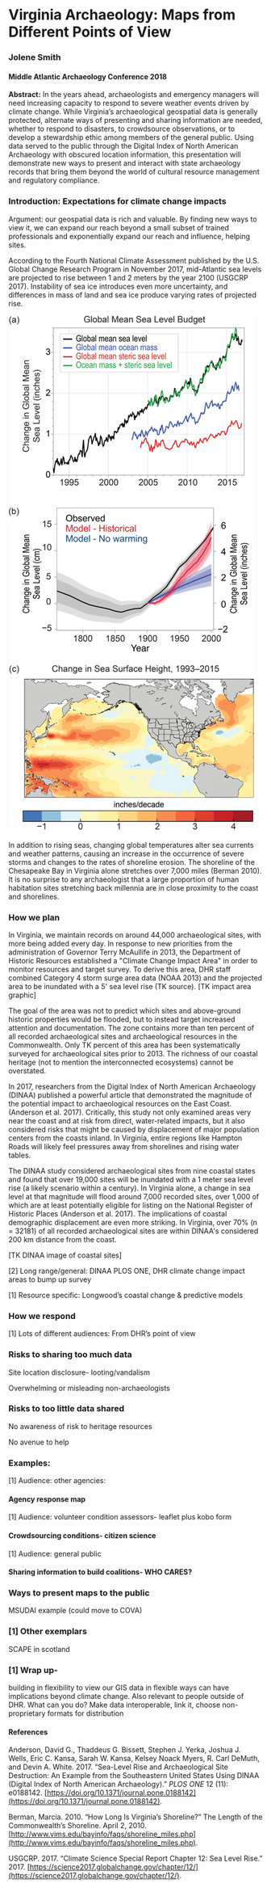 # Virginia Archaeology: Maps from Different Points of View
### Jolene Smith

#### Middle Atlantic Archaeology Conference 2018


  
**Abstract:** In the years ahead, archaeologists and emergency managers will need increasing capacity to respond to severe weather events driven by climate change. While Virginia’s archaeological geospatial data is generally protected, alternate ways of presenting and sharing information are needed, whether to respond to disasters, to crowdsource observations, or to develop a stewardship ethic among members of the general public. Using data served to the public through the Digital Index of North American Archaeology with obscured location information, this presentation will demonstrate new ways to present and interact with state archaeology records that bring them beyond the world of cultural resource management and regulatory compliance.

  

### Introduction: Expectations for climate change impacts

Argument: our geospatial data is rich and valuable. By finding new ways to view it, we can expand our reach beyond a small subset of trained professionals and exponentially expand our reach and influence, helping sites. 

According to the Fourth National Climate Assessment published by the U.S. Global Change Research Program in November 2017, mid-Atlantic sea levels are projected to rise between 1 and 2 meters by the year 2100 (USGCRP 2017). Instability of sea ice introduces even more uncertainty, and differences in mass of land and sea ice produce varying rates of projected rise. 

![**“[Changes in Sea Level in Sea Surface Height](https://science2017.globalchange.gov/chapter/12#fig-12-3)”** from USGCRP 2017](/SLR_report.png)

In addition to rising seas, changing global temperatures alter sea currents and weather patterns, causing an increase in the occurrence of severe storms and changes to the rates of shoreline erosion. The shoreline of the Chesapeake Bay in Virginia alone stretches over 7,000 miles (Berman 2010). It is no surprise to any archaeologist that a large proportion of human habitation sites stretching back millennia are in close proximity to the coast and shorelines.


### How we plan

In Virginia, we maintain records on around 44,000 archaeological sites, with more being added every day. In response to new priorities from the administration of Governor Terry McAullife in 2013, the Department of Historic Resources established a "Climate Change Impact Area" in order to monitor resources and target survey. To derive this area, DHR staff combined Category 4 storm surge area data (NOAA 2013) and the projected area to be inundated with a 5' sea level rise (TK source). \[TK impact area graphic\]

The goal of the area was not to predict which sites and above-ground historic properties would be flooded, but to instead target increased attention and documentation. The zone contains more than ten percent of all recorded archaeological sites and archaeological resources in the Commonwealth. Only TK percent of this area has been systematically surveyed for archaeological sites prior to 2013. The richness of our coastal heritage (not to mention the interconnected ecosystems) cannot be overstated.

In 2017, researchers from the Digital Index of North American Archaeology (DINAA) published a powerful article that demonstrated the magnitude of the potential impact to archaeological resources on the East Coast. (Anderson et al. 2017). Critically, this study not only examined areas very near the coast and at risk from direct, water-related impacts, but it also considered risks that might be caused by displacement of major population centers from the coasts inland. In Virginia, entire regions like Hampton Roads will likely feel pressures away from shorelines and rising water tables. 

The DINAA study considered archaeological sites from nine coastal states and found that over 19,000 sites will be inundated with a 1 meter sea level rise (a likely scenario within a century). In Virginia alone, a change in sea level at that magnitude will flood around 7,000 recorded sites, over 1,000 of which are at least potentially eligible for listing on the National Register of Historic Places (Anderson et al. 2017). The implications of coastal demographic displacement are even more striking. In Virginia, over 70% (n = 32181) of all recorded archaeological sites are within DINAA's considered 200 km distance from the coast. 

\[TK DINAA image of coastal sites\]

\[2\] Long range/general: DINAA PLOS ONE, DHR climate change impact areas to bump up survey

\[1\] Resource specific: Longwood’s coastal change & predictive models

### How we respond

\[1\] Lots of different audiences: From DHR’s point of view

### Risks to sharing too much data

Site location disclosure- looting/vandalism

Overwhelming or misleading non-archaeologists

### Risks to too little data shared

No awareness of risk to heritage resources

No avenue to help

  

### Examples:

\[1\] Audience: other agencies:

#### Agency response map

\[1\] Audience: volunteer condition assessors- leaflet plus kobo form

#### Crowdsourcing conditions- citizen science

\[1\] Audience: general public

#### Sharing information to build coalitions- WHO CARES?

### Ways to present maps to the public

MSUDAI example (could move to COVA)

  

### \[1\] Other exemplars

SCAPE in scotland

### \[1\] Wrap up- 
building in flexibility to view our GIS data in flexible ways can have implications beyond climate change. Also relevant to people outside of DHR. What can you do? Make data interoperable, link it, choose non-proprietary formats for distribution

  



  
#### References

Anderson, David G., Thaddeus G. Bissett, Stephen J. Yerka, Joshua J. Wells, Eric C. Kansa, Sarah W. Kansa, Kelsey Noack Myers, R. Carl DeMuth, and Devin A. White. 2017. “Sea-Level Rise and Archaeological Site Destruction: An Example from the Southeastern United States Using DINAA (Digital Index of North American Archaeology).” _PLOS ONE_ 12 (11): e0188142. [https://doi.org/10.1371/journal.pone.0188142](https://doi.org/10.1371/journal.pone.0188142).

Berman, Marcia. 2010. “How Long Is Virginia’s Shoreline?” The Length of the Commonwealth’s Shoreline. April 2, 2010. [http://www.vims.edu/bayinfo/faqs/shoreline_miles.php](http://www.vims.edu/bayinfo/faqs/shoreline_miles.php).

USGCRP. 2017. “Climate Science Special Report Chapter 12: Sea Level Rise.” 2017. [https://science2017.globalchange.gov/chapter/12/](https://science2017.globalchange.gov/chapter/12/).
